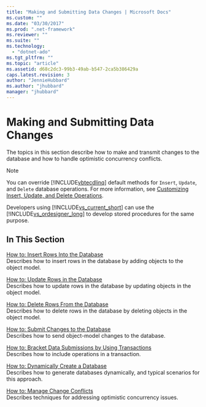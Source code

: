 ```yaml
---
title: "Making and Submitting Data Changes | Microsoft Docs"
ms.custom: ""
ms.date: "03/30/2017"
ms.prod: ".net-framework"
ms.reviewer: ""
ms.suite: ""
ms.technology: 
  - "dotnet-ado"
ms.tgt_pltfrm: ""
ms.topic: "article"
ms.assetid: d68c2dc3-99b3-49ab-b547-2ca5b386429a
caps.latest.revision: 3
author: "JennieHubbard"
ms.author: "jhubbard"
manager: "jhubbard"
---
```

# Making and Submitting Data Changes
The topics in this section describe how to make and transmit changes to the database and how to handle optimistic concurrency conflicts.  
  
> [!NOTE]
>  You can override [!INCLUDE[vbtecdlinq](../../../../../../includes/vbtecdlinq-md.md)] default methods for `Insert`, `Update`, and `Delete` database operations. For more information, see [Customizing Insert, Update, and Delete Operations](../../../../../../docs/framework/data/adonet/sql/linq/customizing-insert-update-and-delete-operations.md).  
>   
>  Developers using [!INCLUDE[vs_current_short](../../../../../../includes/vs-current-short-md.md)] can use the [!INCLUDE[vs_ordesigner_long](../../../../../../includes/vs-ordesigner-long-md.md)] to develop stored procedures for the same purpose.  
  
## In This Section  
 [How to: Insert Rows Into the Database](../../../../../../docs/framework/data/adonet/sql/linq/how-to-insert-rows-into-the-database.md)  
 Describes how to insert rows in the database by adding objects to the object model.  
  
 [How to: Update Rows in the Database](../../../../../../docs/framework/data/adonet/sql/linq/how-to-update-rows-in-the-database.md)  
 Describes how to update rows in the database by updating objects in the object model.  
  
 [How to: Delete Rows From the Database](../../../../../../docs/framework/data/adonet/sql/linq/how-to-delete-rows-from-the-database.md)  
 Describes how to delete rows in the database by deleting objects in the object model.  
  
 [How to: Submit Changes to the Database](../../../../../../docs/framework/data/adonet/sql/linq/how-to-submit-changes-to-the-database.md)  
 Describes how to send object-model changes to the database.  
  
 [How to: Bracket Data Submissions by Using Transactions](../../../../../../docs/framework/data/adonet/sql/linq/how-to-bracket-data-submissions-by-using-transactions.md)  
 Describes how to include operations in a transaction.  
  
 [How to: Dynamically Create a Database](../../../../../../docs/framework/data/adonet/sql/linq/how-to-dynamically-create-a-database.md)  
 Describes how to generate databases dynamically, and typical scenarios for this approach.  
  
 [How to: Manage Change Conflicts](../../../../../../docs/framework/data/adonet/sql/linq/how-to-manage-change-conflicts.md)  
 Describes techniques for addressing optimistic concurrency issues.